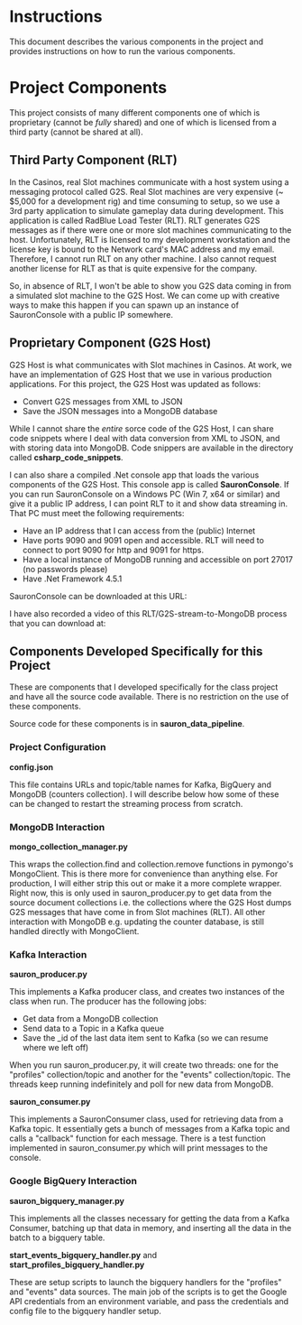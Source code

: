 # Instructions
This document describes the various components in the project and provides instructions on how to run the various components.

# Project Components
This project consists of many different components one of which is proprietary (cannot be *fully* shared) and one of which is licensed from a third party (cannot be shared at all).

## Third Party Component (RLT)
In the Casinos, real Slot machines communicate with a host system using a messaging protocol called G2S. Real Slot machines are very expensive (~ $5,000 for a development rig) and time consuming to setup, so we use a 3rd party application to simulate gameplay data during development. This application is called RadBlue Load Tester (RLT). RLT generates G2S messages as if there were one or more slot machines communicating to the host. Unfortunately, RLT is licensed to my development workstation and the license key is bound to the Network card's MAC address and my email. Therefore, I cannot run RLT on any other machine. I also cannot request another license for RLT as that is quite expensive for the company.

So, in absence of RLT, I won't be able to show you G2S data coming in from a simulated slot machine to the G2S Host. We can come up with creative ways to make this happen if you can spawn up an instance of SauronConsole with a public IP somewhere.

## Proprietary Component (G2S Host)
G2S Host is what communicates with Slot machines in Casinos. At work, we have an implementation of G2S Host that we use in various production applications. For this project, the G2S Host was updated as follows:
- Convert G2S messages from XML to JSON
- Save the JSON messages into a MongoDB database

While I cannot share the *entire* sorce code of the G2S Host, I can share code snippets where I deal with data conversion from XML to JSON, and with storing data into MongoDB. Code snippers are available in the directory called **csharp_code_snippets**.

I can also share a compiled .Net console app that loads the various components of the G2S Host. This console app is called **SauronConsole**. If you can run SauronConsole on a Windows PC (Win 7, x64 or similar) and give it a public IP address, I can point RLT to it and show data streaming in. That PC must meet the following requirements:
- Have an IP address that I can access from the (public) Internet
- Have ports 9090 and 9091 open and accessible. RLT will need to connect to port 9090 for http and 9091 for https.
- Have a local instance of MongoDB running and accessible on port 27017 (no passwords please)
- Have .Net Framework 4.5.1

SauronConsole can be downloaded at this URL: 

I have also recorded a video of this RLT/G2S-stream-to-MongoDB process that you can download at: 

## Components Developed Specifically for this Project
These are components that I developed specifically for the class project and have all the source code available. There is no restriction on the use of these components.

Source code for these components is in **sauron_data_pipeline**.

### Project Configuration
**config.json** 

This file contains URLs and topic/table names for Kafka, BigQuery and MongoDB (counters collection). I will describe below how some of these can be changed to restart the streaming process from scratch.

### MongoDB Interaction
**mongo_collection_manager.py** 

This wraps the collection.find and collection.remove functions in pymongo's MongoClient. This is there more for convenience than anything else. For production, I will either strip this out or make it a more complete wrapper. Right now, this is only used in sauron_producer.py to get data from the source document collections i.e. the collections where the G2S Host dumps G2S messages that have come in from Slot machines (RLT). All other interaction with MongoDB e.g. updating the counter database, is still handled directly with MongoClient.

### Kafka Interaction
**sauron_producer.py** 

This implements a Kafka producer class, and creates two instances of the class when run. The producer has the following jobs:
- Get data from a MongoDB collection
- Send data to a Topic in a Kafka queue
- Save the _id of the last data item sent to Kafka (so we can resume where we left off)

When you run sauron_producer.py, it will create two threads: one for the "profiles" collection/topic and another for the "events" collection/topic. The threads keep running indefinitely and poll for new data from MongoDB.

**sauron_consumer.py**

This implements a SauronConsumer class, used for retrieving data from a Kafka topic. It essentially gets a bunch of messages from a Kafka topic and calls a "callback" function for each message. There is a test function implemented in sauron_consumer.py which will print messages to the console.

### Google BigQuery Interaction

**sauron_bigquery_manager.py**

This implements all the classes necessary for getting the data from a Kafka Consumer, batching up that data in memory, and inserting all the data in the batch to a bigquery table.

**start_events_bigquery_handler.py** and **start_profiles_bigquery_handler.py**

These are setup scripts to launch the bigquery handlers for the "profiles" and "events" data sources. The main job of the scripts is to get the Google API credentials from an environment variable, and pass the credentials and config file to the bigquery handler setup.



